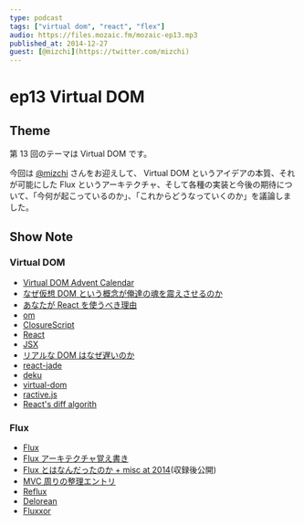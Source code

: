 ```yaml
---
type: podcast
tags: ["virtual dom", "react", "flex"]
audio: https://files.mozaic.fm/mozaic-ep13.mp3
published_at: 2014-12-27
guest: [@mizchi](https://twitter.com/mizchi)
---
```


# ep13 Virtual DOM

## Theme

第 13 回のテーマは Virtual DOM です。

今回は [@mizchi](https://twitter.com/mizchi/) さんをお迎えして、 Virtual DOM というアイデアの本質、それが可能にした Flux というアーキテクチャ、そして各種の実装と今後の期待について、「今何が起こっているのか」、「これからどうなっていくのか」を議論しました。

## Show Note

### Virtual DOM

- [Virtual DOM Advent Calendar](http://qiita.com/advent-calendar/2014/virtual-dom)
- [なぜ仮想 DOM という概念が俺達の魂を震えさせるのか](http://qiita.com/mizchi/items/4d25bc26def1719d52e6)
- [あなたが React を使うべき理由](http://mizchi.hatenablog.com/entry/2014/09/02/201728)
- [om](https://github.com/swannodette/om)
- [ClosureScript](https://github.com/clojure/clojurescript)
- [React](http://facebook.github.io/react/)
- [JSX](http://facebook.github.io/jsx/)
- [リアルな DOM はなぜ遅いのか](http://steps.dodgson.org/b/2014/12/11/why-is-real-dom-slow/)
- [react-jade](https://github.com/jadejs/react-jade)
- [deku](https://github.com/segmentio/deku)
- [virtual-dom](https://github.com/Matt-Esch/virtual-dom)
- [ractive.js](http://www.ractivejs.org/)
- [React's diff algorith](http://calendar.perfplanet.com/2013/diff/)

### Flux

- [Flux](http://facebook.github.io/flux/)
- [Flux アーキテクチャ覚え書き](http://saneyukis.hatenablog.com/entry/2014/09/26/174750)
- [Flux とはなんだったのか + misc at 2014](http://saneyukis.hatenablog.com/entry/2014/12/24/014421)(収録後公開)
- [MVC 周りの整理エントリ](http://blog.nodejitsu.com/scaling-isomorphic-javascript-code/)
- [Reflux](https://github.com/spoike/refluxjs)
- [Delorean](http://deloreanjs.com/)
- [Fluxxor](http://fluxxor.com/)
